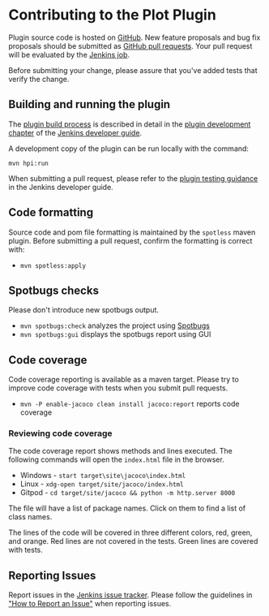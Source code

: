 # Contributing to the Plot Plugin

Plugin source code is hosted on [GitHub](https://github.com/jenkinsci/plot-plugin).
New feature proposals and bug fix proposals should be submitted as [GitHub pull requests](https://help.github.com/articles/creating-a-pull-request).
Your pull request will be evaluated by the [Jenkins job](https://ci.jenkins.io/job/Plugins/job/plot-plugin/).

Before submitting your change, please assure that you've added tests that verify the change.

## Building and running the plugin

The [plugin build process](https://www.jenkins.io/doc/developer/plugin-development/build-process/) is described in detail in the [plugin development chapter](https://www.jenkins.io/doc/developer/plugin-development/) of the [Jenkins developer guide](https://www.jenkins.io/doc/developer/).

A development copy of the plugin can be run locally with the command:

```
mvn hpi:run
```

When submitting a pull request, please refer to the [plugin testing guidance](https://www.jenkins.io/doc/developer/plugin-development/plugin-release-tips/) in the Jenkins developer guide.

## Code formatting

Source code and pom file formatting is maintained by the `spotless` maven plugin.
Before submitting a pull request, confirm the formatting is correct with:

* `mvn spotless:apply`

## Spotbugs checks

Please don't introduce new spotbugs output.

* `mvn spotbugs:check` analyzes the project using [Spotbugs](https://spotbugs.github.io)
* `mvn spotbugs:gui` displays the spotbugs report using GUI

## Code coverage

Code coverage reporting is available as a maven target.
Please try to improve code coverage with tests when you submit pull requests.

* `mvn -P enable-jacoco clean install jacoco:report` reports code coverage

### Reviewing code coverage

The code coverage report shows methods and lines executed.
The following commands will open the `index.html` file in the browser.

* Windows - `start target\site\jacoco\index.html`
* Linux - `xdg-open target/site/jacoco/index.html`
* Gitpod - `cd target/site/jacoco && python -m http.server 8000`

The file will have a list of package names.
Click on them to find a list of class names.

The lines of the code will be covered in three different colors, red, green, and orange.
Red lines are not covered in the tests.
Green lines are covered with tests.

## Reporting Issues

Report issues in the [Jenkins issue tracker](https://www.jenkins.io/participate/report-issue/redirect/#15564).
Please follow the guidelines in ["How to Report an Issue"](https://www.jenkins.io/participate/report-issue/) when reporting issues.
